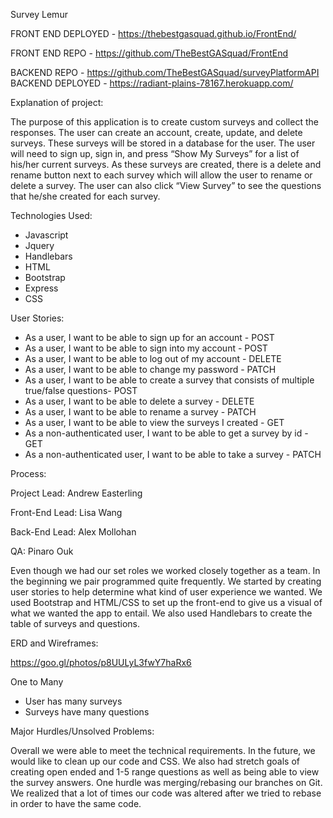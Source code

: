 Survey Lemur

FRONT END DEPLOYED - https://thebestgasquad.github.io/FrontEnd/

FRONT END REPO - https://github.com/TheBestGASquad/FrontEnd

BACKEND REPO - https://github.com/TheBestGASquad/surveyPlatformAPI
BACKEND DEPLOYED - https://radiant-plains-78167.herokuapp.com/

Explanation of project:

The purpose of this application is to create custom surveys and collect the responses.  The user can create an account, create, update, and delete surveys.  These surveys will be stored in a database for the user.  The user will need to sign up, sign in, and press “Show My Surveys” for a list of his/her current surveys.  As these surveys are created, there is a delete and rename button next to each survey which will allow the user to rename or delete a survey.  The user can also click “View Survey” to see the questions that he/she created for each survey.


Technologies Used:

* Javascript
* Jquery
* Handlebars
* HTML
* Bootstrap
* Express
* CSS

User Stories:

* As a user, I want to be able to sign up for an account - POST
* As a user, I want to be able to sign into my account - POST
* As a user, I want to be able to log out of my account - DELETE
* As a user, I want to be able to change my password - PATCH
* As a user, I want to be able to create a survey that consists of multiple true/false questions- POST
* As a user, I want to be able to delete a survey - DELETE
* As a user, I want to be able to rename a survey - PATCH
* As a user, I want to be able to view the surveys I created - GET
* As a non-authenticated user, I want to be able to get a survey by id - GET
* As a non-authenticated user, I want to be able to take a survey - PATCH

Process:

Project Lead: Andrew Easterling

Front-End Lead: Lisa Wang

Back-End Lead: Alex Mollohan

QA: Pinaro Ouk

Even though we had our set roles we worked closely together as a team.  In the beginning we pair programmed quite frequently.  We started by creating user stories to help determine what kind of user experience we wanted.  We used Bootstrap and HTML/CSS to set up the front-end to give us a visual of what we wanted the app to entail.  We also used Handlebars to create the table of surveys and questions.

ERD and Wireframes:

https://goo.gl/photos/p8UULyL3fwY7haRx6

One to Many

* User has many surveys
* Surveys have many questions

Major Hurdles/Unsolved Problems:

Overall we were able to meet the technical requirements.  In the future, we would like to clean up our code and CSS.  We also had stretch goals of creating open ended and 1-5 range questions as well as being able to view the survey answers.  One hurdle was merging/rebasing our branches on Git.  We realized that a lot of times our code was altered after we tried to rebase in order to have the same code.
